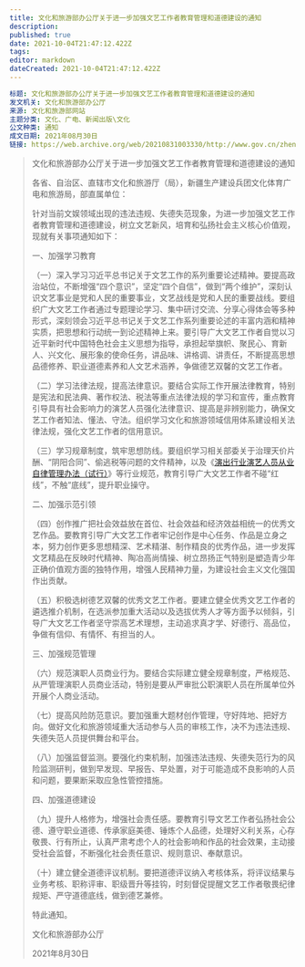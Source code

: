 ```yaml
---
title: 文化和旅游部办公厅关于进一步加强文艺工作者教育管理和道德建设的通知
description: 
published: true
date: 2021-10-04T21:47:12.422Z
tags: 
editor: markdown
dateCreated: 2021-10-04T21:47:12.422Z
---
```


```YAML
标题: 文化和旅游部办公厅关于进一步加强文艺工作者教育管理和道德建设的通知
发文机关: 文化和旅游部办公厅
来源: 文化和旅游部网站
主题分类: 文化、广电、新闻出版\文化
公文种类: 通知
成文日期: 2021年08月30日
链接: https://web.archive.org/web/20210831003330/http://www.gov.cn/zhengce/zhengceku/2021-08/30/content_5634257.htm
```

> 文化和旅游部办公厅关于进一步加强文艺工作者教育管理和道德建设的通知
>
> 各省、自治区、直辖市文化和旅游厅（局），新疆生产建设兵团文化体育广电和旅游局，部直属单位：
>
> 针对当前文娱领域出现的违法违规、失德失范现象，为进一步加强文艺工作者教育管理和道德建设，树立文艺新风，培育和弘扬社会主义核心价值观，现就有关事项通知如下：
>
> 一、加强学习教育
>
> （一）深入学习习近平总书记关于文艺工作的系列重要论述精神。要提高政治站位，不断增强“四个意识”，坚定“四个自信”，做到“两个维护”，深刻认识文艺事业是党和人民的重要事业，文艺战线是党和人民的重要战线。要组织广大文艺工作者通过专题理论学习、集中研讨交流、分享心得体会等多种形式，深刻领会习近平总书记关于文艺工作系列重要论述的丰富内涵和精神实质，把思想和行动统一到论述精神上来。要引导广大文艺工作者自觉以习近平新时代中国特色社会主义思想为指导，承担起举旗帜、聚民心、育新人、兴文化、展形象的使命任务，讲品味、讲格调、讲责任，不断提高思想品德修养、职业道德素养和人文艺术涵养，争做德艺双馨的文艺工作者。
>
> （二）学习法律法规，提高法律意识。要结合实际工作开展法律教育，特别是宪法和民法典、著作权法、税法等重点法律法规的学习和宣传，重点教育引导具有社会影响力的演艺人员强化法律意识、提高是非辨别能力，确保文艺工作者知法、懂法、守法。组织学习文化和旅游领域信用体系建设相关法律法规，强化文艺工作者的信用意识。
>
> （三）学习规章制度，筑牢思想防线。要组织学习相关部委关于治理天价片酬、“阴阳合同”、偷逃税等问题的文件精神，以及《[演出行业演艺人员从业自律管理办法（试行）](../rule/演出行业演艺人员从业自律管理办法.md)》等行业规范，教育引导广大文艺工作者不碰“红线”，不触“底线”，提升职业操守。
>
> 二、加强示范引领
>
> （四）创作推广把社会效益放在首位、社会效益和经济效益相统一的优秀文艺作品。要教育引导广大文艺工作者牢记创作是中心任务、作品是立身之本，努力创作更多思想精深、艺术精湛、制作精良的优秀作品，进一步发挥文艺精品在反映时代精神、陶冶高尚情操、树立昂扬正气特别是塑造青少年正确价值观方面的独特作用，增强人民精神力量，为建设社会主义文化强国作出贡献。
>
> （五）积极选树德艺双馨的优秀文艺工作者。要建立健全优秀文艺工作者的遴选推介机制，在选派参加重大活动以及选拔优秀人才等方面予以倾斜，引导广大文艺工作者坚守崇高艺术理想，主动追求真才学、好德行、高品位，争做有信仰、有情怀、有担当的人。
>
> 三、加强规范管理
>
> （六）规范演职人员商业行为。要结合实际建立健全规章制度，严格规范、从严管理演职人员商业活动，特别是要从严审批公职演职人员在所属单位外开展个人商业活动。
>
> （七）提高风险防范意识。要加强重大题材创作管理，守好阵地、把好方向。做好文化和旅游领域重大活动参与人员的审核工作，决不为违法违规、失德失范人员提供舞台和平台。
>
> （八）加强监督监测。要强化约束机制，加强违法违规、失德失范行为的风险监测研判，做到早发现、早报告、早处置，对于可能造成不良影响的人员和问题，要果断采取应急性管控措施。
>
> 四、加强道德建设
>
> （九）提升人格修为，增强社会责任感。要教育引导文艺工作者弘扬社会公德、遵守职业道德、传承家庭美德、锤炼个人品德，处理好义利关系，心存敬畏、行有所止，认真严肃考虑个人的社会影响和作品的社会效果，主动接受社会监督，不断强化社会责任意识、规则意识、奉献意识。
>
> （十）建立健全道德评议机制。要把道德评议纳入考核体系，将评议结果与业务考核、职称评审、职级晋升等挂钩，时刻督促提醒文艺工作者敬畏纪律规矩、严守道德底线，做到德艺兼修。
>
> 特此通知。
>
> 文化和旅游部办公厅
>
> 2021年8月30日
